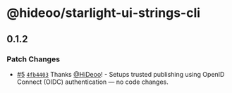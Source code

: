 # @hideoo/starlight-ui-strings-cli

## 0.1.2

### Patch Changes

- [#5](https://github.com/HiDeoo/starlight-ui-strings-cli/pull/5) [`4fb4403`](https://github.com/HiDeoo/starlight-ui-strings-cli/commit/4fb4403da0553e09e3ac4945745d654f063b1059) Thanks [@HiDeoo](https://github.com/HiDeoo)! - Setups trusted publishing using OpenID Connect (OIDC) authentication — no code changes.
